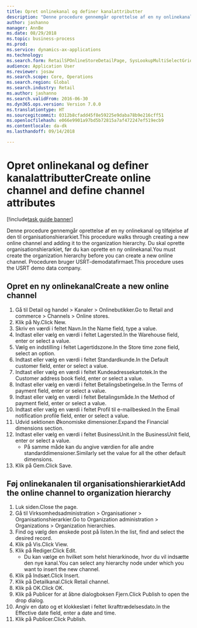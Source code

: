 ```yaml
--- 
title: Opret onlinekanal og definer kanalattributter
description: "Denne procedure gennemgår oprettelse af en ny onlinekanal og tilføjelse af den til organisationshierarkiet."
author: jashanno
manager: AnnBe
ms.date: 08/29/2018
ms.topic: business-process
ms.prod: 
ms.service: dynamics-ax-applications
ms.technology: 
ms.search.form: RetailSPOnlineStoreDetailPage, SysLookupMultiSelectGrid, DimensionLookup, OMHierarchyManager, HierarchyDesigner, OMNodeSelection, HierarchyPublishAndCloseForm
audience: Application User
ms.reviewer: josaw
ms.search.scope: Core, Operations
ms.search.region: Global
ms.search.industry: Retail
ms.author: jashanno
ms.search.validFrom: 2016-06-30
ms.dyn365.ops.version: Version 7.0.0
ms.translationtype: HT
ms.sourcegitcommit: 0312b8cfadd45f8e59225e9daba78b9e216cff51
ms.openlocfilehash: e066e9901a97bd5b72815a7af472247ef519ecb9
ms.contentlocale: da-dk
ms.lasthandoff: 09/14/2018

---
```

# <a name="create-online-channel-and-define-channel-attributes"></a><span data-ttu-id="dab5e-103">Opret onlinekanal og definer kanalattributter</span><span class="sxs-lookup"><span data-stu-id="dab5e-103">Create online channel and define channel attributes</span></span>

[!include[task guide banner](../includes/task-guide-banner.md)]

<span data-ttu-id="dab5e-104">Denne procedure gennemgår oprettelse af en ny onlinekanal og tilføjelse af den til organisationshierarkiet.</span><span class="sxs-lookup"><span data-stu-id="dab5e-104">This procedure walks through creating a new online channel and adding it to the organization hierarchy.</span></span> <span data-ttu-id="dab5e-105">Du skal oprette organisationshierarkiet, før du kan oprette en ny onlinekanal.</span><span class="sxs-lookup"><span data-stu-id="dab5e-105">You must create the organization hierarchy before you can create a new online channel.</span></span> <span data-ttu-id="dab5e-106">Proceduren bruger USRT-demodatafirmaet.</span><span class="sxs-lookup"><span data-stu-id="dab5e-106">This procedure uses the USRT demo data company.</span></span>


## <a name="create-a-new-online-channel"></a><span data-ttu-id="dab5e-107">Opret en ny onlinekanal</span><span class="sxs-lookup"><span data-stu-id="dab5e-107">Create a new online channel</span></span>
1. <span data-ttu-id="dab5e-108">Gå til Detail og handel > Kanaler > Onlinebutikker.</span><span class="sxs-lookup"><span data-stu-id="dab5e-108">Go to Retail and commerce > Channels > Online stores.</span></span>
2. <span data-ttu-id="dab5e-109">Klik på Ny.</span><span class="sxs-lookup"><span data-stu-id="dab5e-109">Click New.</span></span>
3. <span data-ttu-id="dab5e-110">Skriv en værdi i feltet Navn.</span><span class="sxs-lookup"><span data-stu-id="dab5e-110">In the Name field, type a value.</span></span>
4. <span data-ttu-id="dab5e-111">Indtast eller vælg en værdi i feltet Lagersted.</span><span class="sxs-lookup"><span data-stu-id="dab5e-111">In the Warehouse field, enter or select a value.</span></span>
5. <span data-ttu-id="dab5e-112">Vælg en indstilling i feltet Lagertidszone.</span><span class="sxs-lookup"><span data-stu-id="dab5e-112">In the Store time zone field, select an option.</span></span>
6. <span data-ttu-id="dab5e-113">Indtast eller vælg en værdi i feltet Standardkunde.</span><span class="sxs-lookup"><span data-stu-id="dab5e-113">In the Default customer field, enter or select a value.</span></span>
7. <span data-ttu-id="dab5e-114">Indtast eller vælg en værdi i feltet Kundeadressekartotek.</span><span class="sxs-lookup"><span data-stu-id="dab5e-114">In the Customer address book field, enter or select a value.</span></span>
8. <span data-ttu-id="dab5e-115">Indtast eller vælg en værdi i feltet Betalingsbetingelse.</span><span class="sxs-lookup"><span data-stu-id="dab5e-115">In the Terms of payment field, enter or select a value.</span></span>
9. <span data-ttu-id="dab5e-116">Indtast eller vælg en værdi i feltet Betalingsmåde.</span><span class="sxs-lookup"><span data-stu-id="dab5e-116">In the Method of payment field, enter or select a value.</span></span>
10. <span data-ttu-id="dab5e-117">Indtast eller vælg en værdi i feltet Profil til e-mailbesked.</span><span class="sxs-lookup"><span data-stu-id="dab5e-117">In the Email notification profile field, enter or select a value.</span></span>
11. <span data-ttu-id="dab5e-118">Udvid sektionen Økonomiske dimensioner.</span><span class="sxs-lookup"><span data-stu-id="dab5e-118">Expand the Financial dimensions section.</span></span>
12. <span data-ttu-id="dab5e-119">Indtast eller vælg en værdi i feltet BusinessUnit.</span><span class="sxs-lookup"><span data-stu-id="dab5e-119">In the BusinessUnit field, enter or select a value.</span></span>
    * <span data-ttu-id="dab5e-120">På samme måde kan du angive værdien for alle andre standarddimensioner.</span><span class="sxs-lookup"><span data-stu-id="dab5e-120">Similarly set the value for all the other default dimensions.</span></span>  
13. <span data-ttu-id="dab5e-121">Klik på Gem.</span><span class="sxs-lookup"><span data-stu-id="dab5e-121">Click Save.</span></span>

## <a name="add-the-online-channel-to-organization-hierarchy"></a><span data-ttu-id="dab5e-122">Føj onlinekanalen til organisationshierarkiet</span><span class="sxs-lookup"><span data-stu-id="dab5e-122">Add the online channel to organization hierarchy</span></span>
1. <span data-ttu-id="dab5e-123">Luk siden.</span><span class="sxs-lookup"><span data-stu-id="dab5e-123">Close the page.</span></span>
2. <span data-ttu-id="dab5e-124">Gå til Virksomhedsadministration > Organisationer > Organisationshierarkier.</span><span class="sxs-lookup"><span data-stu-id="dab5e-124">Go to Organization administration > Organizations > Organization hierarchies.</span></span>
3. <span data-ttu-id="dab5e-125">Find og vælg den ønskede post på listen.</span><span class="sxs-lookup"><span data-stu-id="dab5e-125">In the list, find and select the desired record.</span></span>
4. <span data-ttu-id="dab5e-126">Klik på Vis.</span><span class="sxs-lookup"><span data-stu-id="dab5e-126">Click View.</span></span>
5. <span data-ttu-id="dab5e-127">Klik på Rediger.</span><span class="sxs-lookup"><span data-stu-id="dab5e-127">Click Edit.</span></span>
    * <span data-ttu-id="dab5e-128">Du kan vælge en hvilket som helst hierarkinode, hvor du vil indsætte den nye kanal.</span><span class="sxs-lookup"><span data-stu-id="dab5e-128">You can select any hierarchy node under which you want to insert the new channel.</span></span>  
6. <span data-ttu-id="dab5e-129">Klik på Indsæt.</span><span class="sxs-lookup"><span data-stu-id="dab5e-129">Click Insert.</span></span>
7. <span data-ttu-id="dab5e-130">Klik på Detailkanal.</span><span class="sxs-lookup"><span data-stu-id="dab5e-130">Click Retail channel.</span></span>
8. <span data-ttu-id="dab5e-131">Klik på OK.</span><span class="sxs-lookup"><span data-stu-id="dab5e-131">Click OK.</span></span>
9. <span data-ttu-id="dab5e-132">Klik på Publicer for at åbne dialogboksen Fjern.</span><span class="sxs-lookup"><span data-stu-id="dab5e-132">Click Publish to open the drop dialog.</span></span>
10. <span data-ttu-id="dab5e-133">Angiv en dato og et klokkeslæt i feltet Ikrafttrædelsesdato.</span><span class="sxs-lookup"><span data-stu-id="dab5e-133">In the Effective date field, enter a date and time.</span></span>
11. <span data-ttu-id="dab5e-134">Klik på Publicer.</span><span class="sxs-lookup"><span data-stu-id="dab5e-134">Click Publish.</span></span>


